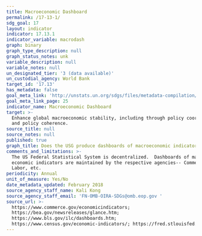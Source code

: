 ```yaml
---
title: Macroeconomic Dashboard
permalink: /17-13-1/
sdg_goal: 17
layout: indicator
indicator: 17.13.1
indicator_variable: macrodash
graph: binary
graph_type_description: null
graph_status_notes: unk
variable_description: null
variable_notes: null
un_designated_tier: '3 (data available)'
un_custodial_agency: World Bank
target_id: '17.13'
has_metadata: false
goal_meta_link: 'http://unstats.un.org/sdgs/files/metadata-compilation/Metadata-Goal-17.pdf'
goal_meta_link_page: 25
indicator_name: Macroeconomic Dashboard
target: >-
  Enhance global macroeconomic stability, including through policy coordination
  and policy coherence.
source_title: null
source_notes: null
published: true
graph_title: Does the USG produce dashboards of macroeconomic indicators (Y/N)?
comments_and_limitations: >-
  The US Federal Statistical System is decentralized.  Dashboards of major
  economic indicators are maintained by the respective agencies-- Commerce,
  Labor, etc.
periodicity: Annual
unit_of_measure: Yes/No
date_metadata_updated: February 2018
source_agency_staff_name: Kali Kong
source_agency_staff_email: 'FN-OMB-OIRA-SDGs@omb.eop.gov '
source_url: >-
  https://www.commerce.gov/economicindicators;
  https://bea.gov/newsreleases/glance.htm;
  https://www.bls.gov/ilc/dashboards.htm;
  https://www.census.gov/economic-indicators/; https://fred.stlouisfed.org/;
---
```

